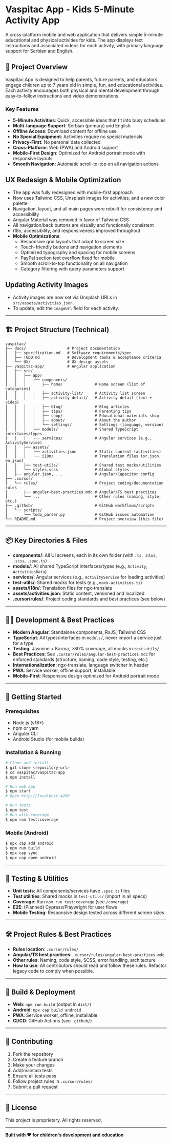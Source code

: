 # Vaspitac App - Kids 5-Minute Activity App

A cross-platform mobile and web application that delivers simple 5-minute educational and physical activities for kids. The app displays text instructions and associated videos for each activity, with primary language support for Serbian and English.

## 🎯 Project Overview

Vaspitac App is designed to help parents, future parents, and educators engage children up to 7 years old in simple, fun, and educational activities. Each activity encourages both physical and mental development through easy-to-follow instructions and video demonstrations.

### Key Features

- **5-Minute Activities**: Quick, accessible ideas that fit into busy schedules
- **Multi-language Support**: Serbian (primary) and English
- **Offline Access**: Download content for offline use
- **No Special Equipment**: Activities require no special materials
- **Privacy-First**: No personal data collected
- **Cross-Platform**: Web (PWA) and Android support
- **Mobile-First Design**: Optimized for Android portrait mode with responsive layouts
- **Smooth Navigation**: Automatic scroll-to-top on all navigation actions

## UX Redesign & Mobile Optimization
- The app was fully redesigned with mobile-first approach
- Now uses Tailwind CSS, Unsplash images for activities, and a new color palette
- Navigation, layout, and all main pages were rebuilt for consistency and accessibility
- Angular Material was removed in favor of Tailwind CSS
- All navigation/back buttons are visually and functionally consistent
- i18n, accessibility, and responsiveness improved throughout
- **Mobile Optimizations**:
  - Responsive grid layouts that adapt to screen size
  - Touch-friendly buttons and navigation elements
  - Optimized typography and spacing for mobile screens
  - PayPal section text overflow fixed for mobile
  - Smooth scroll-to-top functionality on all navigation
  - Category filtering with query parameters support

## Updating Activity Images
- Activity images are now set via Unsplash URLs in `src/assets/activities.json`.
- To update, edit the `imageUrl` field for each activity.

---

## 🏗️ Project Structure (Technical)

```
vaspitac/
├── docs/                  # Project documentation
│   ├── specification.md   # Software requirements/spec
│   ├── TODO.md            # Development tasks & acceptance criteria
│   └── UX/                # UX design assets
├── vaspitac-app/          # Angular application
│   ├── src/
│   │   ├── app/
│   │   │   ├── components/
│   │   │   │   ├── home/              # Home screen (list of categories)
│   │   │   │   ├── activity-list/     # Activity list screen
│   │   │   │   ├── activity-detail/   # Activity detail (text + video)
│   │   │   │   ├── blog/              # Blog articles
│   │   │   │   ├── tips/              # Parenting tips
│   │   │   │   ├── shop/              # Educational materials shop
│   │   │   │   ├── about/             # About the author
│   │   │   │   └── settings/          # Settings (language, version)
│   │   │   ├── models/                # Shared TypeScript interfaces/types
│   │   │   ├── services/              # Angular services (e.g., ActivityService)
│   │   ├── assets/
│   │   │   ├── activities.json        # Static content (activities)
│   │   │   └── i18n/                  # Translation files (sr.json, en.json)
│   │   ├── test-utils/                # Shared test mocks/utilities
│   │   └── styles.scss                # Global styles
│   ├── angular.json, ...              # Angular/Capacitor config
├── .cursor/
│   └── rules/                         # Project coding/documentation rules
│       ├── angular-best-practices.mdc # Angular/TS best practices
│       └── ...                        # Other rules (naming, style, etc.)
├── .github/                           # GitHub workflows/scripts
│   └── scripts/
│       └── todo_parser.py             # GitHub issues automation
└── README.md                          # Project overview (this file)
```

---

## 📦 Key Directories & Files

- **components/**: All UI screens, each in its own folder (with `.ts`, `.html`, `.scss`, `.spec.ts`)
- **models/**: All shared TypeScript interfaces/types (e.g., `Activity`, `ActivitiesData`)
- **services/**: Angular services (e.g., `ActivityService` for loading activities)
- **test-utils/**: Shared mocks for tests (e.g., `mock-activities.ts`)
- **assets/i18n/**: Translation files for ngx-translate
- **assets/activities.json**: Static content, versioned and localized
- **.cursor/rules/**: Project coding standards and best practices (see below)

---

## 🧑‍💻 Development & Best Practices

- **Modern Angular**: Standalone components, RxJS, Tailwind CSS
- **TypeScript**: All types/interfaces in `models/`, never import a service just for a type
- **Testing**: Jasmine + Karma, >80% coverage, all mocks in `test-utils/`
- **Best Practices**: See `.cursor/rules/angular-best-practices.mdc` for enforced standards (structure, naming, code style, testing, etc.)
- **Internationalization**: ngx-translate, language switcher in header
- **PWA**: Service worker, offline support, installable
- **Mobile-First**: Responsive design optimized for Android portrait mode

---

## 🚀 Getting Started

### Prerequisites
- Node.js (v16+)
- npm or yarn
- Angular CLI
- Android Studio (for mobile builds)

### Installation & Running
```bash
# Clone and install
$ git clone <repository-url>
$ cd vaspitac/vaspitac-app
$ npm install

# Run web app
$ npm start
# Open http://localhost:4200

# Run tests
$ npm test
# Run with coverage
$ npm run test:coverage
```

### Mobile (Android)
```bash
$ npx cap add android
$ npm run build
$ npx cap sync
$ npx cap open android
```

---

## 🧪 Testing & Utilities
- **Unit tests**: All components/services have `.spec.ts` files
- **Test utilities**: Shared mocks in `test-utils/` (import in all specs)
- **Coverage**: Run `npm run test:coverage` (see `/coverage`)
- **E2E**: (Planned) Cypress/Playwright for user flows
- **Mobile Testing**: Responsive design tested across different screen sizes

---

## 🛠️ Project Rules & Best Practices
- **Rules location**: `.cursor/rules/`
- **Angular/TS best practices**: `.cursor/rules/angular-best-practices.mdc`
- **Other rules**: Naming, code style, SCSS, error handling, architecture
- **How to use**: All contributors should read and follow these rules. Refactor legacy code to comply when possible.

---

## 📱 Build & Deployment
- **Web**: `npm run build` (output in `dist/`)
- **Android**: `npx cap build android`
- **PWA**: Service worker, offline, installable
- **CI/CD**: GitHub Actions (see `.github/`)

---

## 🤝 Contributing
1. Fork the repository
2. Create a feature branch
3. Make your changes
4. Add/maintain tests
5. Ensure all tests pass
6. Follow project rules in `.cursor/rules/`
7. Submit a pull request

---

## 📄 License
This project is proprietary. All rights reserved.

---

**Built with ❤️ for children's development and education** 